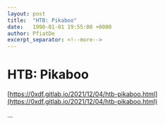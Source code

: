 ```yaml
---
layout: post
title:  "HTB: Pikaboo"
date:   1990-01-01 19:55:00 +0000
author: PfiatDe
excerpt_separator: <!--more-->
---
```


# HTB: Pikaboo

[https://0xdf.gitlab.io/2021/12/04/htb-pikaboo.html](https://0xdf.gitlab.io/2021/12/04/htb-pikaboo.html)

...
<!--more-->
